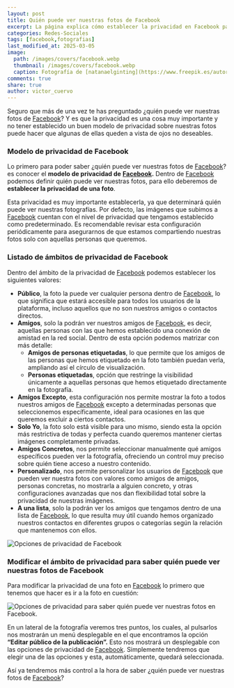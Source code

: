 ```yaml
---
layout: post
title: Quién puede ver nuestras fotos de Facebook
excerpt: La página explica cómo establecer la privacidad en Facebook para controlar quién puede ver nuestras fotos y la importancia de esta configuración.
categories: Redes-Sociales
tags: [facebook,fotografias]
last_modified_at: 2025-03-05
image:
  path: /images/covers/facebook.webp
  thumbnail: /images/covers/facebook.webp
  caption: Fotografía de [natanaelginting](https://www.freepik.es/autor/natanaelginting)
comments: true
share: true
author: victor_cuervo
---
```


Seguro que más de una vez te has preguntado ¿quién puede ver nuestras fotos de [Facebook](https://www.ayudaenlaweb.com/redes-sociales/que-es-facebook/)? Y es que la privacidad es una cosa muy importante y no tener establecido un buen modelo de privacidad sobre nuestras fotos puede hacer que algunas de ellas queden a vista de ojos no deseables.


### Modelo de privacidad de Facebook


Lo primero para poder saber ¿quién puede ver nuestras fotos de [Facebook](https://www.ayudaenlaweb.com/redes-sociales/que-es-facebook/)? es conocer el **modelo de privacidad de** [**Facebook**](https://www.ayudaenlaweb.com/redes-sociales/que-es-facebook/)**.** Dentro de [Facebook](https://www.ayudaenlaweb.com/redes-sociales/que-es-facebook/) podemos definir quién puede ver nuestras fotos, para ello deberemos de **establecer la privacidad de una foto**.


Esta privacidad es muy importante establecerla, ya que determinará quién puede ver nuestras fotografías. Por defecto, las imágenes que subimos a [Facebook](https://www.ayudaenlaweb.com/redes-sociales/que-es-facebook/) cuentan con el nivel de privacidad que tengamos establecido como predeterminado. Es recomendable revisar esta configuración periódicamente para asegurarnos de que estamos compartiendo nuestras fotos solo con aquellas personas que queremos.


### Listado de ámbitos de privacidad de Facebook


Dentro del ámbito de la privacidad de [Facebook](https://www.ayudaenlaweb.com/redes-sociales/que-es-facebook/) podemos establecer los siguientes valores:

- **Público**, la foto la puede ver cualquier persona dentro de [Facebook](https://www.ayudaenlaweb.com/redes-sociales/que-es-facebook/), lo que significa que estará accesible para todos los usuarios de la plataforma, incluso aquellos que no son nuestros amigos o contactos directos.
- **Amigos**, solo la podrán ver nuestros amigos de [Facebook](https://www.ayudaenlaweb.com/redes-sociales/que-es-facebook/), es decir, aquellas personas con las que hemos establecido una conexión de amistad en la red social. Dentro de esta opción podemos matrizar con más detalle:
	- **Amigos de personas etiquetadas**, lo que permite que los amigos de las personas que hemos etiquetado en la foto también puedan verla, ampliando así el círculo de visualización.
	- **Personas etiquetadas**, opción que restringe la visibilidad únicamente a aquellas personas que hemos etiquetado directamente en la fotografía.
- **Amigos Excepto**, esta configuración nos permite mostrar la foto a todos nuestros amigos de [Facebook](https://www.ayudaenlaweb.com/redes-sociales/que-es-facebook/) excepto a determinadas personas que seleccionemos específicamente, ideal para ocasiones en las que queremos excluir a ciertos contactos.
- **Solo Yo**, la foto solo está visible para uno mismo, siendo esta la opción más restrictiva de todas y perfecta cuando queremos mantener ciertas imágenes completamente privadas.
- **Amigos Concretos**, nos permite seleccionar manualmente qué amigos específicos pueden ver la fotografía, ofreciendo un control muy preciso sobre quién tiene acceso a nuestro contenido.
- **Personalizado**, nos permite personalizar los usuarios de [Facebook](https://www.ayudaenlaweb.com/redes-sociales/que-es-facebook/) que pueden ver nuestra fotos con valores como amigos de amigos, personas concretas, no mostrarla a alguien concreto, y otras configuraciones avanzadas que nos dan flexibilidad total sobre la privacidad de nuestras imágenes.
- **A una lista**, solo la podrán ver los amigos que tengamos dentro de una lista de [Facebook](https://www.ayudaenlaweb.com/redes-sociales/que-es-facebook/), lo que resulta muy útil cuando hemos organizado nuestros contactos en diferentes grupos o categorías según la relación que mantenemos con ellos.

![Opciones de privacidad de Facebook](https://ayudaenlaweb.com/images/articulos/facebook/opciones-privacidad-facebook.webp)


### Modificar el ámbito de privacidad para saber quién puede ver nuestras fotos de Facebook


Para modificar la privacidad de una foto en [Facebook](https://www.ayudaenlaweb.com/redes-sociales/que-es-facebook/) lo primero que tenemos que hacer es ir a la foto en cuestión:


![Opciones de privacidad para saber quién puede ver nuestras fotos en Facebook.](https://ayudaenlaweb.com/images/articulos/facebook/privacidad-foto.webp)


En un lateral de la fotografía veremos tres puntos, los cuales, al pulsarlos nos mostrarán un menú desplegable en el que encontramos la opción **“Editar público de la publicación”.** Esto nos mostrará un desplegable con las opciones de privacidad de [Facebook](https://www.ayudaenlaweb.com/redes-sociales/que-es-facebook/). Simplemente tendremos que elegir una de las opciones y esta, automáticamente, quedará seleccionada.


Así ya tendremos más control a la hora de saber ¿quién puede ver nuestras fotos de [Facebook](https://www.ayudaenlaweb.com/redes-sociales/que-es-facebook/)?

